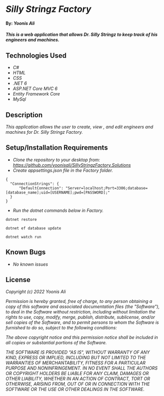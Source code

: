 # _Silly Stringz Factory_

#### By: _**Yoonis Ali**_

#### _This is a web application that allows Dr. Silly Stringz to keep track of his engineers and machines._

## Technologies Used

* _C#_
* _HTML_
* _CSS_ 
* _.NET 6_
* _ASP.NET Core MVC 6_
* _Entity Framework Core_
* _MySql_


## Description

_This application allows the user to create, view , and edit engineers and machines for Dr. Silly Stringz Factory._

## Setup/Installation Requirements

* _Clone the repository to your desktop from: https://github.com/yoonisali/SillyStringzFactory.Solutions_
* _Create appsettings.json file in the Factory folder._
```
{
  "ConnectionStrings": {
      "DefaultConnection": "Server=localhost;Port=3306;database=[database_name];uid=[USERNAME];pwd=[PASSWORD];"
  }
}
```
* _Run the dotnet commands below in Factory._
```
dotnet restore
```
```
dotnet ef database update
```
```
dotnet watch run
```

## Known Bugs

* _No known issues_

## License

_Copyright (c) 2022 Yoonis Ali_

_Permission is hereby granted, free of charge, to any person obtaining a copy of this software and associated documentation files (the "Software"), to deal in the Software without restriction, including without limitation the rights to use, copy, modify, merge, publish, distribute, sublicense, and/or sell copies of the Software, and to permit persons to whom the Software is furnished to do so, subject to the following conditions:_

_The above copyright notice and this permission notice shall be included in all copies or substantial portions of the Software._

_THE SOFTWARE IS PROVIDED "AS IS", WITHOUT WARRANTY OF ANY KIND, EXPRESS OR IMPLIED, INCLUDING BUT NOT LIMITED TO THE WARRANTIES OF MERCHANTABILITY, FITNESS FOR A PARTICULAR PURPOSE AND NONINFRINGEMENT. IN NO EVENT SHALL THE AUTHORS OR COPYRIGHT HOLDERS BE LIABLE FOR ANY CLAIM, DAMAGES OR OTHER LIABILITY, WHETHER IN AN ACTION OF CONTRACT, TORT OR OTHERWISE, ARISING FROM, OUT OF OR IN CONNECTION WITH THE SOFTWARE OR THE USE OR OTHER DEALINGS IN THE SOFTWARE._
